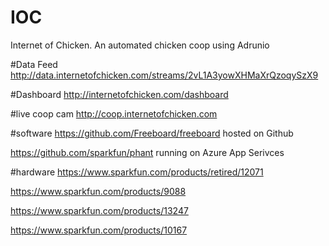 
# IOC
Internet of Chicken. An automated chicken coop using Adrunio

#Data Feed 
http://data.internetofchicken.com/streams/2vL1A3yowXHMaXrQzoqySzX9

#Dashboard
http://internetofchicken.com/dashboard

#live coop cam
http://coop.internetofchicken.com

#software
https://github.com/Freeboard/freeboard hosted on Github

https://github.com/sparkfun/phant running on Azure App Serivces

#hardware
https://www.sparkfun.com/products/retired/12071

https://www.sparkfun.com/products/9088

https://www.sparkfun.com/products/13247

https://www.sparkfun.com/products/10167
